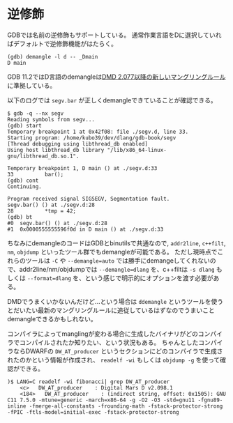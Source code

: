 # 逆修飾

GDBでは名前の逆修飾もサポートしている。
通常作業言語をDに選択していればデフォルトで逆修飾機能がはたらく。

```console
(gdb) demangle -l d -- _Dmain
D main
```

GDB 11.2ではD言語のdemangleは[DMD 2.077以降の新しいマングリングルール](https://dlang.org/blog/2017/12/20/ds-newfangled-name-mangling/)に準拠している。

以下のログでは `segv.bar` が正しくdemangleできていることが確認できる。

```console
$ gdb -q --nx segv
Reading symbols from segv...
(gdb) start
Temporary breakpoint 1 at 0x42f08: file ./segv.d, line 33.
Starting program: /home/kubo39/dev/dlang/gdb-book/segv
[Thread debugging using libthread_db enabled]
Using host libthread_db library "/lib/x86_64-linux-gnu/libthread_db.so.1".

Temporary breakpoint 1, D main () at ./segv.d:33
33          bar();
(gdb) cont
Continuing.

Program received signal SIGSEGV, Segmentation fault.
segv.bar() () at ./segv.d:28
28          *tmp = 42;
(gdb) bt
#0  segv.bar() () at ./segv.d:28
#1  0x0000555555596f0d in D main () at ./segv.d:33
```

ちなみにdemangleのコードはGDBとbinutilsで共通なので, `addr2line`, `c++filt`, `nm`, `objdump` といったツール群でもdemangleが可能である。
ただし現時点でこれらのツールは `-C` や `--demangle=auto` では勝手にdemangeしてくれないので、addr2line/nm/objdumpでは `--demangle=dlang` を、c++filtは `-s dlang` もしくは `--format=dlang` を、という感じで明示的にオプションを渡す必要がある。

DMDでうまくいかないんだけど...という場合は `ddemangle` というツールを使うとだいたい最新のマングリングルールに追従しているはずなのでうまいことdemangleできるかもしれない。

コンパイラによってmanglingが変わる場合に生成したバイナリがどのコンパイラでコンパイルされたか知りたい、という状況もある。
ちゃんとしたコンパイラならDWARFの `DW_AT_producer` というセクションにどのコンパイラで生成されたのかという情報が作成され、 `readelf -wi` もしくは `objdump -g` を使って確認ができる。

```console
)$ LANG=C readelf -wi fibonacci| grep DW_AT_producer
    <c>   DW_AT_producer    : Digital Mars D v2.098.1
    <184>   DW_AT_producer    : (indirect string, offset: 0x1505): GNU C11 7.5.0 -mtune=generic -march=x86-64 -g -O2 -O3 -std=gnu11 -fgnu89-inline -fmerge-all-constants -frounding-math -fstack-protector-strong -fPIC -ftls-model=initial-exec -fstack-protector-strong
```
